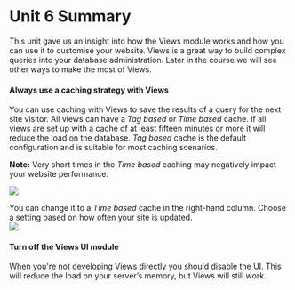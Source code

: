 # Unit 6 Summary

This unit gave us an insight into how the Views module works and how you can use it to customise your website. Views is a great way to build complex queries into your database administration. Later in the course we will see other ways to make the most of Views.

#### Always use a caching strategy with Views

You can use caching with Views to save the results of a query for the next site visitor. All views can have a _Tag based_ or _Time based_ cache. If all views are set up with a cache of at least fifteen minutes or more it will reduce the load on the database. _Tag based_ cache is the default configuration and is suitable for most caching scenarios.

**Note:** Very short times in the _Time based_ caching may negatively impact your website performance.

![](../.gitbook/assets/150.png)

You can change it to a _Time based_ cache in the right-hand column. Choose a setting based on how often your site is updated.\
![](../.gitbook/assets/151.png)

#### Turn off the Views UI module

When you're not developing Views directly you should disable the UI. This will reduce the load on your server’s memory, but Views will still work.

##
